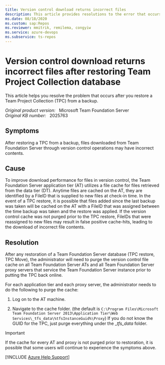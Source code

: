 ```yaml
---
title: Version control download returns incorrect files
description: This article provides resolutions to the error that occurs after you restore a Team Project Collection from a backup.
ms.date: 08/18/2020
ms.custom: sap:Repos
ms.reviewer: mmitrik, remilema, congyiw
ms.service: azure-devops
ms.subservice: ts-repos
---
```

# Version control download returns incorrect files after restoring Team Project Collection database

This article helps you resolve the problem that occurs after you restore a Team Project Collection (TPC) from a backup.

_Original product version:_ &nbsp; Microsoft Team Foundation Server  
_Original KB number:_ &nbsp; 2025763  

## Symptoms

After restoring a TPC from a backup, files downloaded from Team Foundation Server through version control operations may have incorrect contents.

## Cause

To improve download performance for files in version control, the Team Foundation Server application tier (AT) utilizes a file cache for files retrieved from the data tier (DT). Anytime files are cached on the AT, they are identified by a FileID that is supplied to new files at check-in time. In the event of a TPC restore, it is possible that files added since the last backup was taken will be cached on the AT with a FileID that was assigned between the time backup was taken and the restore was applied. If the version control cache was not purged prior to the TPC restore, FileIDs that were reassigned to new files may result in false positive cache-hits, leading to the download of incorrect file contents.

## Resolution

After any restoration of a Team Foundation Server database (TPC restore, TPC Move), the administrator will need to purge the version control file cache on all Team Foundation Server ATs and all Team Foundation Server proxy servers that service the Team Foundation Server instance prior to putting the TPC back online.

For each application tier and each proxy server, the administrator needs to do the following to purge the cache:

1. Log on to the AT machine.

2. Navigate to the cache folder. (the default is `C:\Program Files\Microsoft Team Foundation Server 2013\Application Tier\Web Services\_tfs_data\%tfsInstanceGuid%\Proxy`) If you do not know the GUID for the TPC, just purge everything under the __tfs_data_ folder.

> [!IMPORTANT]
> If the cache for every AT and proxy is not purged prior to restoration, it is possible that some users will continue to experience the symptoms above.

[!INCLUDE [Azure Help Support](../../includes/azure-help-support.md)]
